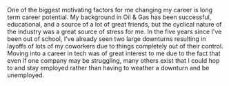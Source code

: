 One of the biggest motivating factors for me changing my career is long term career potential. My background in Oil & Gas has been successful, educational, and a source of a lot of great friends, but the cyclical nature of the industry was a great source of stress for me. In the five years since I've been out of school, I've already seen two large downturns resulting in layoffs of lots of my coworkers due to things completely out of their control. Moving into a career in tech was of great interest to me due to the fact that even if one company may be struggling, many others exist that I could hop to and stay employed rather than having to weather a downturn and be unemployed.
